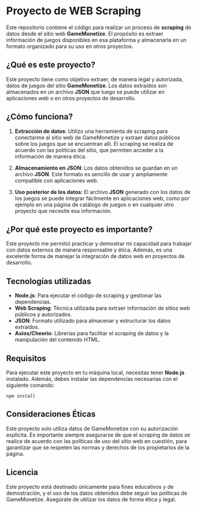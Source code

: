 # Proyecto de WEB Scraping

Este repositorio contiene el código para realizar un proceso de **scraping** de datos desde el sitio web **GameMonetize**. El propósito es extraer información de juegos disponibles en esa plataforma y almacenarla en un formato organizado para su uso en otros proyectos.

## ¿Qué es este proyecto?

Este proyecto tiene como objetivo extraer, de manera legal y autorizada, datos de juegos del sitio **GameMonetize**. Los datos extraídos son almacenados en un archivo **JSON** que luego se puede utilizar en aplicaciones web o en otros proyectos de desarrollo.

## ¿Cómo funciona?

1. **Extracción de datos**: Utilizo una herramienta de scraping para conectarme al sitio web de GameMonetize y extraer datos públicos sobre los juegos que se encuentran allí. El scraping se realiza de acuerdo con las políticas del sitio, que permiten acceder a la información de manera ética.

2. **Almacenamiento en JSON**: Los datos obtenidos se guardan en un archivo **JSON**. Este formato es sencillo de usar y ampliamente compatible con aplicaciones web.

3. **Uso posterior de los datos**: El archivo **JSON** generado con los datos de los juegos se puede integrar fácilmente en aplicaciones web, como por ejemplo en una página de catálogo de juegos o en cualquier otro proyecto que necesite esa información.

## ¿Por qué este proyecto es importante?

Este proyecto me permitió practicar y demostrar mi capacidad para trabajar con datos externos de manera responsable y ética. Además, es una excelente forma de manejar la integración de datos web en proyectos de desarrollo.

## Tecnologías utilizadas

- **Node.js**: Para ejecutar el código de scraping y gestionar las dependencias.
- **Web Scraping**: Técnica utilizada para extraer información de sitios web públicos y autorizados.
- **JSON**: Formato utilizado para almacenar y estructurar los datos extraídos.
- **Axios/Cheerio**: Librerías para facilitar el scraping de datos y la manipulación del contenido HTML.

## Requisitos

Para ejecutar este proyecto en tu máquina local, necesitas tener **Node.js** instalado. Además, debes instalar las dependencias necesarias con el siguiente comando:

    npm install


## Consideraciones Éticas

Este proyecto solo utiliza datos de GameMonetize con su autorización explícita. Es importante siempre asegurarse de que el scraping de datos se realice de acuerdo con las políticas de uso del sitio web en cuestión, para garantizar que se respeten las normas y derechos de los propietarios de la página.

## Licencia

Este proyecto está destinado únicamente para fines educativos y de demostración, y el uso de los datos obtenidos debe seguir las políticas de GameMonetize. Asegúrate de utilizar los datos de forma ética y legal.